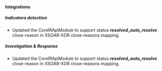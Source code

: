 
#### Integrations

##### Indicators detection

- Updated the CoreIRApiModule to support status ***resolved_auto_resolve***  close-reason in XSOAR-XDR close-reasons mapping.
##### Investigation & Response

- Updated the CoreIRApiModule to support status ***resolved_auto_resolve***  close-reason in XSOAR-XDR close-reasons mapping.